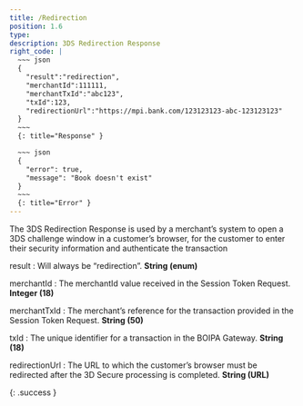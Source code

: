 ```yaml
---
title: /Redirection
position: 1.6
type: 
description: 3DS Redirection Response
right_code: |
  ~~~ json
  {
    "result":"redirection",
    "merchantId":111111,
    "merchantTxId":"abc123",
    "txId":123,
    "redirectionUrl":"https://mpi.bank.com/123123123-abc-123123123"
  }
  ~~~
  {: title="Response" }

  ~~~ json
  {
    "error": true,
    "message": "Book doesn't exist"
  }
  ~~~
  {: title="Error" }
---
```


The 3DS Redirection Response is used by a merchant’s system to open a 3DS challenge window in a customer’s browser, for the customer to enter their security information and authenticate the transaction

result 
: Will always be “redirection”. **String (enum)**

merchantId 
: The merchantId value received in the Session Token Request. **Integer (18)**

merchantTxId 
: The merchant’s reference for the transaction provided in the Session Token Request. **String (50)**

txId 
: The unique identifier for a transaction in the BOIPA Gateway. **String (18)**

redirectionUrl 
: The URL to which the customer’s browser must be redirected after the 3D Secure processing is completed. **String (URL)**



{: .success }


